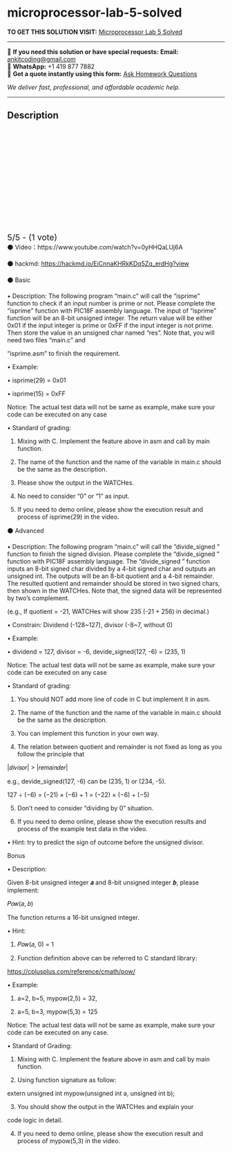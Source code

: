 # microprocessor-lab-5-solved
**TO GET THIS SOLUTION VISIT:** [Microprocessor Lab 5 Solved](https://www.ankitcodinghub.com/product/microprocessor-lab-5-requirement-description-solved/)


---

📩 **If you need this solution or have special requests:** **Email:** ankitcoding@gmail.com  
📱 **WhatsApp:** +1 419 877 7882  
📄 **Get a quote instantly using this form:** [Ask Homework Questions](https://www.ankitcodinghub.com/services/ask-homework-questions/)

*We deliver fast, professional, and affordable academic help.*

---

<h2>Description</h2>



<div class="kk-star-ratings kksr-auto kksr-align-center kksr-valign-top" data-payload="{&quot;align&quot;:&quot;center&quot;,&quot;id&quot;:&quot;110222&quot;,&quot;slug&quot;:&quot;default&quot;,&quot;valign&quot;:&quot;top&quot;,&quot;ignore&quot;:&quot;&quot;,&quot;reference&quot;:&quot;auto&quot;,&quot;class&quot;:&quot;&quot;,&quot;count&quot;:&quot;1&quot;,&quot;legendonly&quot;:&quot;&quot;,&quot;readonly&quot;:&quot;&quot;,&quot;score&quot;:&quot;5&quot;,&quot;starsonly&quot;:&quot;&quot;,&quot;best&quot;:&quot;5&quot;,&quot;gap&quot;:&quot;4&quot;,&quot;greet&quot;:&quot;Rate this product&quot;,&quot;legend&quot;:&quot;5\/5 - (1 vote)&quot;,&quot;size&quot;:&quot;24&quot;,&quot;title&quot;:&quot;Microprocessor  Lab 5 Solved&quot;,&quot;width&quot;:&quot;138&quot;,&quot;_legend&quot;:&quot;{score}\/{best} - ({count} {votes})&quot;,&quot;font_factor&quot;:&quot;1.25&quot;}">

<div class="kksr-stars">

<div class="kksr-stars-inactive">
            <div class="kksr-star" data-star="1" style="padding-right: 4px">


<div class="kksr-icon" style="width: 24px; height: 24px;"></div>
        </div>
            <div class="kksr-star" data-star="2" style="padding-right: 4px">


<div class="kksr-icon" style="width: 24px; height: 24px;"></div>
        </div>
            <div class="kksr-star" data-star="3" style="padding-right: 4px">


<div class="kksr-icon" style="width: 24px; height: 24px;"></div>
        </div>
            <div class="kksr-star" data-star="4" style="padding-right: 4px">


<div class="kksr-icon" style="width: 24px; height: 24px;"></div>
        </div>
            <div class="kksr-star" data-star="5" style="padding-right: 4px">


<div class="kksr-icon" style="width: 24px; height: 24px;"></div>
        </div>
    </div>

<div class="kksr-stars-active" style="width: 138px;">
            <div class="kksr-star" style="padding-right: 4px">


<div class="kksr-icon" style="width: 24px; height: 24px;"></div>
        </div>
            <div class="kksr-star" style="padding-right: 4px">


<div class="kksr-icon" style="width: 24px; height: 24px;"></div>
        </div>
            <div class="kksr-star" style="padding-right: 4px">


<div class="kksr-icon" style="width: 24px; height: 24px;"></div>
        </div>
            <div class="kksr-star" style="padding-right: 4px">


<div class="kksr-icon" style="width: 24px; height: 24px;"></div>
        </div>
            <div class="kksr-star" style="padding-right: 4px">


<div class="kksr-icon" style="width: 24px; height: 24px;"></div>
        </div>
    </div>
</div>


<div class="kksr-legend" style="font-size: 19.2px;">
            5/5 - (1 vote)    </div>
    </div>
⚫ Video：https://www.youtube.com/watch?v=0yHHQaLUj6A

⚫ hackmd: https://hackmd.io/EiCnnaKHRkKDq5Zq_erdHg?view

⚫ Basic

• Description: The following program “main.c” will call the “isprime” function to check if an input number is prime or not. Please complete the “isprime” function with PIC18F assembly language. The input of “isprime” function will be an 8-bit unsigned integer. The return value will be either 0x01 if the input integer is prime or 0xFF if the input integer is not prime. Then store the value in an unsigned char named “res”. Note that, you will need two files “main.c” and

“isprime.asm” to finish the requirement.

• Example:

• isprime(29) = 0x01

• isprime(15) = 0xFF

Notice: The actual test data will not be same as example, make sure your code can be executed on any case

• Standard of grading:

1. Mixing with C. Implement the feature above in asm and call by main function.

2. The name of the function and the name of the variable in main.c should be the same as the description.

3. Please show the output in the WATCHes.

4. No need to consider “0” or “1” as input.

5. If you need to demo online, please show the execution result and process of isprime(29) in the video.

⚫ Advanced

• Description: The following program “main.c” will call the “divide_signed ” function to finish the signed division. Please complete the “divide_signed ” function with PIC18F assembly language. The “divide_signed ” function inputs an 8-bit signed char divided by a 4-bit signed char and outputs an unsigned int. The outputs will be an 8-bit quotient and a 4-bit remainder. The resulted quotient and remainder should be stored in two signed chars, then shown in the WATCHes. Note that, the signed data will be represented by two’s complement.

(e.g., If quotient = -21, WATCHes will show 235 (-21 + 256) in decimal.)

• Constrain: Dividend (-128~127), divisor (-8~7, without 0)

• Example:

• dividend = 127, divisor = -6, devide_signed(127, -6) = (235, 1)

Notice: The actual test data will not be same as example, make sure your code can be executed on any case

• Standard of grading:

1. You should NOT add more line of code in C but implement it in asm.

2. The name of the function and the name of the variable in main.c should be the same as the description.

3. You can implement this function in your own way.

4. The relation between quotient and remainder is not fixed as long as you follow the principle that

|𝑑𝑖𝑣𝑖𝑠𝑜𝑟| &gt; |𝑟𝑒𝑚𝑎𝑖𝑛𝑑𝑒𝑟|

e.g., devide_signed(127, -6) can be (235, 1) or (234, -5).

127 ÷ (−6) = (−21) × (−6) + 1 = (−22) × (−6) + (−5)

5. Don’t need to consider “dividing by 0” situation.

6. If you need to demo online, please show the execution results and process of the example test data in the video.

• Hint: try to predict the sign of outcome before the unsigned divisor.

Bonus

• Description:

Given 8-bit unsigned integer 𝒂 and 8-bit unsigned integer 𝒃, please implement:

𝑃𝑜𝑤(𝑎, 𝑏)

The function returns a 16-bit unsigned integer.

• Hint:

1. 𝑃𝑜𝑤(𝑎, 0) = 1

2. Function definition above can be referred to C standard library:

https://cplusplus.com/reference/cmath/pow/

• Example:

1. a=2, b=5, mypow(2,5) = 32,

2. a=5, b=3, mypow(5,3) = 125

Notice: The actual test data will not be same as example, make sure your code can be executed on any case.

• Standard of Grading:

1. Mixing with C. Implement the feature above in asm and call by main function.

2. Using function signature as follow:

extern unsigned int mypow(unsigned int a, unsigned int b);

3. You should show the output in the WATCHes and explain your

code logic in detail.

4. If you need to demo online, please show the execution result and process of mypow(5,3) in the video.
